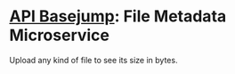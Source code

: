 # [API Basejump][1]: File Metadata Microservice

[1]: https://www.freecodecamp.com/challenges/file-metadata-microservice

Upload any kind of file to see its size in bytes.
